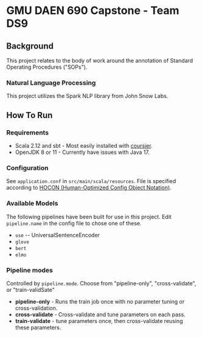 # GMU DAEN 690 Capstone - Team DS9

## Background

This project relates to the body of work around the annotation of Standard Operating Procedures ("SOPs").

### Natural Language Processing

This project utilizes the Spark NLP library from John Snow Labs.

## How To Run

### Requirements

- Scala 2.12 and sbt - Most easily installed with [coursier](https://get-coursier.io/docs/cli-installation).
- OpenJDK 8 or 11 - Currently have issues with Java 17.

### Configuration

See `application.conf` in `src/main/scala/resources`. File is specified according
to [HOCON (Human-Optimized Config Object Notation)](https://github.com/lightbend/config/blob/main/HOCON.md).

### Available Models

The following pipelines have been built for use in this project. Edit `pipeline.name` in the config file to chose one of
these.

- `use` -- UniversalSentenceEncoder
- `glove`
- `bert`
- `elmo`

### Pipeline modes

Controlled by `pipeline.mode`. Choose from "pipeline-only", "cross-validate", or "train-validSate"

- **pipeline-only** - Runs the train job once with no parameter tuning or cross-validation.
- **cross-validate** - Cross-validate and tune parameters on each pass.
- **train-validate** - tune parameters once, then cross-validate reusing these parameters.